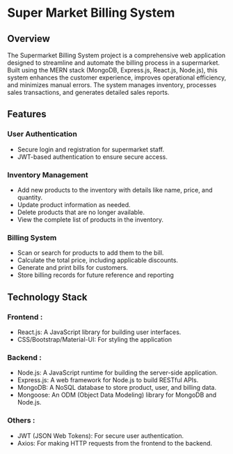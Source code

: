# **Super Market Billing System**

## Overview
  The Supermarket Billing System project is a comprehensive web application designed to streamline and automate the billing process in a supermarket. Built using the MERN stack (MongoDB, Express.js, React.js, Node.js), this system enhances the customer experience, improves operational efficiency, and minimizes manual errors. The system manages inventory, processes sales transactions, and generates detailed sales reports.

## Features
### User Authentication
  - Secure login and registration for supermarket staff.
  - JWT-based authentication to ensure secure access.
### Inventory Management
  - Add new products to the inventory with details like name, price, and quantity.
  - Update product information as needed.
  - Delete products that are no longer available.
  - View the complete list of products in the inventory.
### Billing System
  - Scan or search for products to add them to the bill.
  - Calculate the total price, including applicable discounts.
  - Generate and print bills for customers.
  - Store billing records for future reference and reporting


## Technology Stack 

### Frontend :
  - React.js: A JavaScript library for building user interfaces.
  - CSS/Bootstrap/Material-UI: For styling the application
### Backend : 
  - Node.js: A JavaScript runtime for building the server-side application.
  - Express.js: A web framework for Node.js to build RESTful APIs.
  - MongoDB: A NoSQL database to store product, user, and billing data.
  - Mongoose: An ODM (Object Data Modeling) library for MongoDB and Node.js.
### Others :
  - JWT (JSON Web Tokens): For secure user authentication.
  - Axios: For making HTTP requests from the frontend to the backend.
